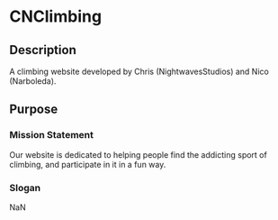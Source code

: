 # CNClimbing
## Description
A climbing website developed by Chris (NightwavesStudios) and Nico (Narboleda).

## Purpose

### Mission Statement
Our website is dedicated to helping people find the addicting sport of climbing, and participate in it in a fun way.

### Slogan
NaN

